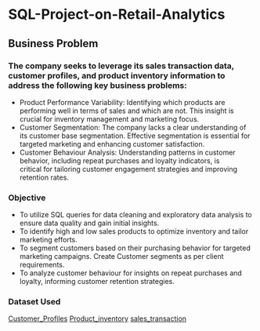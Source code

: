 # SQL-Project-on-Retail-Analytics
## Business Problem 
### The company seeks to leverage its sales transaction data, customer profiles, and product inventory information to address the following key business problems:
-  Product Performance Variability: Identifying which products are performing well in terms of sales and which are not. This insight is crucial for inventory management and 
   marketing focus.
-  Customer Segmentation: The company lacks a clear understanding of its
   customer base segmentation. Effective segmentation is essential for targeted marketing and enhancing customer satisfaction.
-  Customer Behaviour Analysis: Understanding patterns in customer behavior, including repeat purchases and loyalty indicators, is critical for tailoring customer engagement 
   strategies and improving retention rates.
   
 ### Objective 
- To utilize SQL queries for data cleaning and exploratory data analysis to ensure data quality and gain initial insights.
- To identify high and low sales products to optimize inventory and tailor marketing efforts.
- To segment customers based on their purchasing behavior for targeted marketing campaigns. Create Customer segments as per client requirements.
- To analyze customer behaviour for insights on repeat purchases and loyalty, informing customer retention strategies. 

### Dataset Used
<a href="https://github.com/HeyAbhiG/SQL-Project-on-Retail-Analytics/blob/main/customer_profiles.csv">Customer_Profiles<a/>
<a href="https://github.com/HeyAbhiG/SQL-Project-on-Retail-Analytics/blob/main/product_inventory.csv">Product_inventory<a/>
<a href="https://github.com/HeyAbhiG/SQL-Project-on-Retail-Analytics/blob/main/sales_transaction.csv">sales_transaction<a/>

